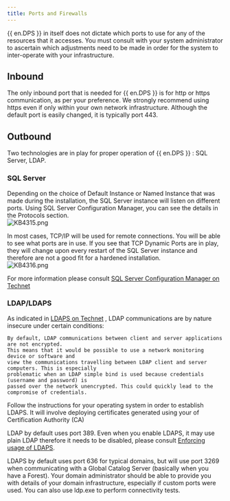 ```yaml
---
title: Ports and Firewalls
---
```

{{ en.DPS }} in itself does not dictate which ports to use for any of the resources that it accesses. You must consult with your system administrator to ascertain which adjustments need to be made in order for the system to inter-operate with your infrastructure.

## Inbound

The only inbound port that is needed for {{ en.DPS }} is for http or https communication, as per your preference. We strongly recommend using https even if only within your own network infrastructure. Although the default port is easily changed, it is typically port 443.

## Outbound

Two technologies are in play for proper operation of {{ en.DPS }} : SQL Server, LDAP.

### SQL Server

Depending on the choice of Default Instance or Named Instance that was made during the installation, the SQL Server instance will listen on different ports.
Using SQL Server Configuration Manager, you can see the details in the Protocols section.  
![KB4315.png](/img/en/kb/KB4315.png)  

In most cases, TCP/IP will be used for remote connections. You will be able to see what ports are in use. If you see that TCP Dynamic Ports are in play, they will change upon every restart of the SQL Server instance and therefore are not a good fit for a hardened installation.  
![KB4316.png](/img/en/kb/KB4316.png)  

For more information please consult [SQL Server Configuration Manager on Technet](https://technet.microsoft.com/en-us/library/ms174212(v=sql.130).aspx)

### LDAP/LDAPS

As indicated in [LDAPS on Technet](http://social.technet.microsoft.com/wiki/contents/articles/2980.ldap-over-ssl-ldaps-certificate.aspx) , LDAP communications are by nature insecure under certain conditions:

```
By default, LDAP communications between client and server applications are not encrypted.
This means that it would be possible to use a network monitoring device or software and
view the communications travelling between LDAP client and server computers. This is especially
problematic when an LDAP simple bind is used because credentials (username and password) is
passed over the network unencrypted. This could quickly lead to the compromise of credentials.
```

Follow the instructions for your operating system in order to establish LDAPS. It will involve deploying certificates generated using your of Certification Authority (CA)

LDAP by default uses port 389. Even when you enable LDAPS, it may use plain LDAP therefore it needs to be disabled, please consult [Enforcing usage of LDAPS](/kb/devolutions-server/how-to-articles/enforcing-usage-ldaps/).

LDAPS by default uses port 636 for typical domains, but will use port 3269 when communicating with a Global Catalog Server (basically when you have a Forest). Your domain administrator should be able to provide you with details of your domain infrastructure, especially if custom ports were used. You can also use ldp.exe to perform connectivity tests.